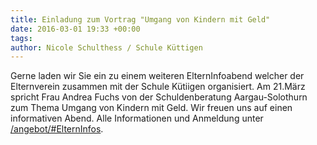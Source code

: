 ```yaml
---
title: Einladung zum Vortrag "Umgang von Kindern mit Geld"
date: 2016-03-01 19:33 +00:00
tags:
author: Nicole Schulthess / Schule Küttigen
---
```



Gerne laden wir Sie ein zu einem weiteren ElternInfoabend welcher der Elternverein zusammen mit der Schule Kütiigen organisiert. Am 21.März spricht Frau Andrea Fuchs von der Schuldenberatung Aargau-Solothurn zum Thema Umgang von Kindern mit Geld. Wir freuen uns auf einen informativen Abend. Alle Informationen und Anmeldung unter [/angebot/#ElternInfos](/angebot/#ElternInfos).
